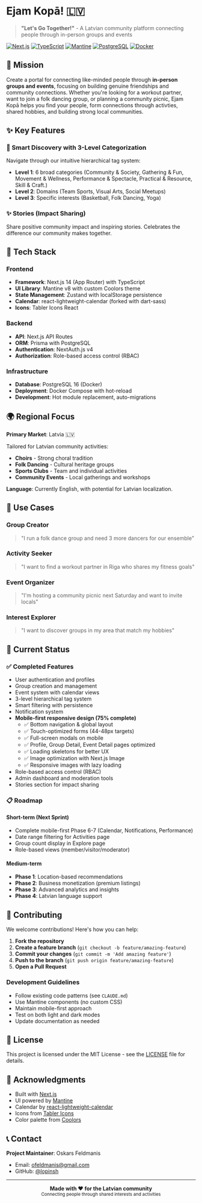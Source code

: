 # Ejam Kopā! 🇱🇻

> **"Let's Go Together!"** - A Latvian community platform connecting people through in-person groups and events

[![Next.js](https://img.shields.io/badge/Next.js-14.2-black?style=flat-square&logo=next.js)](https://nextjs.org/)
[![TypeScript](https://img.shields.io/badge/TypeScript-5.0-blue?style=flat-square&logo=typescript)](https://www.typescriptlang.org/)
[![Mantine](https://img.shields.io/badge/Mantine-v8-339af0?style=flat-square)](https://mantine.dev/)
[![PostgreSQL](https://img.shields.io/badge/PostgreSQL-16-336791?style=flat-square&logo=postgresql)](https://www.postgresql.org/)
[![Docker](https://img.shields.io/badge/Docker-Compose-2496ED?style=flat-square&logo=docker)](https://www.docker.com/)

## 🌟 Mission

Create a portal for connecting like-minded people through **in-person groups and events**, focusing on building genuine friendships and community connections. Whether you're looking for a workout partner, want to join a folk dancing group, or planning a community picnic, Ejam Kopā helps you find your people, form connections through activties, shared hobbies, and building strong local communities.

## ✨ Key Features

### 🎯 Smart Discovery with 3-Level Categorization
Navigate through our intuitive hierarchical tag system:
- **Level 1**: 6 broad categories (Community & Society, Gathering & Fun, Movement & Wellness, Performance & Spectacle, Practical & Resource, Skill & Craft.)
- **Level 2**: Domains (Team Sports, Visual Arts, Social Meetups)
- **Level 3**: Specific interests (Basketball, Folk Dancing, Yoga)

### ✨ Stories (Impact Sharing)
Share positive community impact and inspiring stories. Celebrates the difference our community makes together.


## 🚀 Tech Stack

### Frontend
- **Framework**: Next.js 14 (App Router) with TypeScript
- **UI Library**: Mantine v8 with custom Coolors theme
- **State Management**: Zustand with localStorage persistence
- **Calendar**: react-lightweight-calendar (forked with dart-sass)
- **Icons**: Tabler Icons React

### Backend
- **API**: Next.js API Routes
- **ORM**: Prisma with PostgreSQL
- **Authentication**: NextAuth.js v4
- **Authorization**: Role-based access control (RBAC)

### Infrastructure
- **Database**: PostgreSQL 16 (Docker)
- **Deployment**: Docker Compose with hot-reload
- **Development**: Hot module replacement, auto-migrations


## 🌍 Regional Focus

**Primary Market**: Latvia 🇱🇻

Tailored for Latvian community activities:
- **Choirs** - Strong choral tradition
- **Folk Dancing** - Cultural heritage groups
- **Sports Clubs** - Team and individual activities
- **Community Events** - Local gatherings and workshops

**Language**: Currently English, with potential for Latvian localization.

## 🎯 Use Cases

### Group Creator
> "I run a folk dance group and need 3 more dancers for our ensemble"

### Activity Seeker
> "I want to find a workout partner in Riga who shares my fitness goals"

### Event Organizer
> "I'm hosting a community picnic next Saturday and want to invite locals"

### Interest Explorer
> "I want to discover groups in my area that match my hobbies"

## 🚧 Current Status

### ✅ Completed Features
- User authentication and profiles
- Group creation and management
- Event system with calendar views
- 3-level hierarchical tag system
- Smart filtering with persistence
- Notification system
- **Mobile-first responsive design (75% complete)**
  - ✅ Bottom navigation & global layout
  - ✅ Touch-optimized forms (44-48px targets)
  - ✅ Full-screen modals on mobile
  - ✅ Profile, Group Detail, Event Detail pages optimized
  - ✅ Loading skeletons for better UX
  - ✅ Image optimization with Next.js Image
  - ✅ Responsive images with lazy loading
- Role-based access control (RBAC)
- Admin dashboard and moderation tools
- Stories section for impact sharing

### 📋 Roadmap

#### Short-term (Next Sprint)
- Complete mobile-first Phase 6-7 (Calendar, Notifications, Performance)
- Date range filtering for Activities page
- Group count display in Explore page
- Role-based views (member/visitor/moderator)

#### Medium-term
- **Phase 1**: Location-based recommendations
- **Phase 2**: Business monetization (premium listings)
- **Phase 3**: Advanced analytics and insights
- **Phase 4**: Latvian language support

## 🤝 Contributing

We welcome contributions! Here's how you can help:

1. **Fork the repository**
2. **Create a feature branch** (`git checkout -b feature/amazing-feature`)
3. **Commit your changes** (`git commit -m 'Add amazing feature'`)
4. **Push to the branch** (`git push origin feature/amazing-feature`)
5. **Open a Pull Request**

### Development Guidelines
- Follow existing code patterns (see `CLAUDE.md`)
- Use Mantine components (no custom CSS)
- Maintain mobile-first approach
- Test on both light and dark modes
- Update documentation as needed

## 📄 License

This project is licensed under the MIT License - see the [LICENSE](LICENSE) file for details.

## 🙏 Acknowledgments

- Built with [Next.js](https://nextjs.org/)
- UI powered by [Mantine](https://mantine.dev/)
- Calendar by [react-lightweight-calendar](https://github.com/Jackyef/react-lightweight-calendar)
- Icons from [Tabler Icons](https://tabler-icons.io/)
- Color palette from [Coolors](https://coolors.co/)

## 📞 Contact

**Project Maintainer**: Oskars Feldmanis
- Email: ofeldmanis@gmail.com
- GitHub: [@lopinsh](https://github.com/lopinsh)

---

<div align="center">
  <strong>Made with ❤️ for the Latvian community</strong>
  <br>
  <sub>Connecting people through shared interests and activities</sub>
</div>
